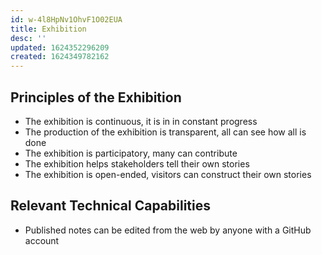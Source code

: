 ```yaml
---
id: w-4l8HpNv1OhvF1O02EUA
title: Exhibition
desc: ''
updated: 1624352296209
created: 1624349782162
---
```


## Principles of the Exhibition

- The exhibition is continuous, it is in in constant progress
- The production of the exhibition is transparent, all can see how all is done
- The exhibition is participatory, many can contribute
- The exhibition helps stakeholders tell their own stories
- The exhibition is open-ended, visitors can construct their own stories

## Relevant Technical Capabilities

- Published notes can be edited from the web by anyone with a GitHub account